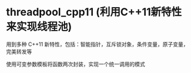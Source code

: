 # threadpool_cpp11 (利用C++11新特性来实现线程池)

用到多种 C++11 新特性，包括：智能指针，互斥锁对象，条件变量，原子变量，完美转发等

使用可变参数模板将函数两次封装，实现一个统一调用的模式
